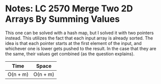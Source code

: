 # Notes: LC 2570 Merge Two 2D Arrays By Summing Values

This one can be solved with a hash map, but I solved it with two pointers
instead. This utilizes the fact that each input array is already sorted. The
idea is that each pointer starts at the first element of the input, and
whichever one is lower gets pushed to the result. In the case that they are the
same, their values get combined (as the question explains).

| Time     | Space    |
| -------- | -------- |
| O(n + m) | O(n + m) |
